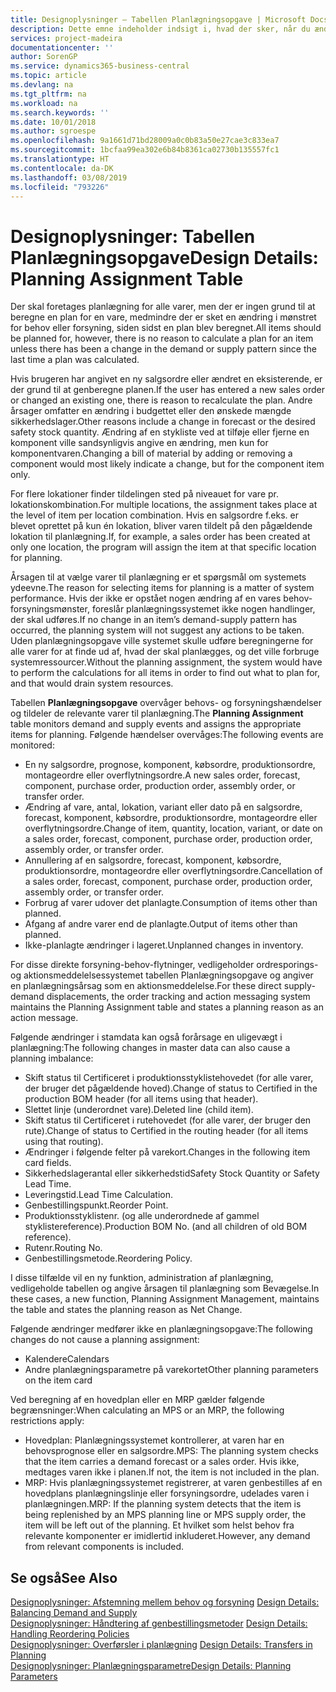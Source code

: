 ```yaml
---
title: Designoplysninger – Tabellen Planlægningsopgave | Microsoft Docs
description: Dette emne indeholder indsigt i, hvad der sker, når du ændrer den måde, du planlægger på for en vare.
services: project-madeira
documentationcenter: ''
author: SorenGP
ms.service: dynamics365-business-central
ms.topic: article
ms.devlang: na
ms.tgt_pltfrm: na
ms.workload: na
ms.search.keywords: ''
ms.date: 10/01/2018
ms.author: sgroespe
ms.openlocfilehash: 9a1661d71bd28009a0c0b83a50e27cae3c833ea7
ms.sourcegitcommit: 1bcfaa99ea302e6b84b8361ca02730b135557fc1
ms.translationtype: HT
ms.contentlocale: da-DK
ms.lasthandoff: 03/08/2019
ms.locfileid: "793226"
---
```

# <a name="design-details-planning-assignment-table"></a><span data-ttu-id="da673-103">Designoplysninger: Tabellen Planlægningsopgave</span><span class="sxs-lookup"><span data-stu-id="da673-103">Design Details: Planning Assignment Table</span></span>
<span data-ttu-id="da673-104">Der skal foretages planlægning for alle varer, men der er ingen grund til at beregne en plan for en vare, medmindre der er sket en ændring i mønstret for behov eller forsyning, siden sidst en plan blev beregnet.</span><span class="sxs-lookup"><span data-stu-id="da673-104">All items should be planned for, however, there is no reason to calculate a plan for an item unless there has been a change in the demand or supply pattern since the last time a plan was calculated.</span></span>  

<span data-ttu-id="da673-105">Hvis brugeren har angivet en ny salgsordre eller ændret en eksisterende, er der grund til at genberegne planen.</span><span class="sxs-lookup"><span data-stu-id="da673-105">If the user has entered a new sales order or changed an existing one, there is reason to recalculate the plan.</span></span> <span data-ttu-id="da673-106">Andre årsager omfatter en ændring i budgettet eller den ønskede mængde sikkerhedslager.</span><span class="sxs-lookup"><span data-stu-id="da673-106">Other reasons include a change in forecast or the desired safety stock quantity.</span></span> <span data-ttu-id="da673-107">Ændring af en stykliste ved at tilføje eller fjerne en komponent ville sandsynligvis angive en ændring, men kun for komponentvaren.</span><span class="sxs-lookup"><span data-stu-id="da673-107">Changing a bill of material by adding or removing a component would most likely indicate a change, but for the component item only.</span></span>  

<span data-ttu-id="da673-108">For flere lokationer finder tildelingen sted på niveauet for vare pr. lokationskombination.</span><span class="sxs-lookup"><span data-stu-id="da673-108">For multiple locations, the assignment takes place at the level of item per location combination.</span></span> <span data-ttu-id="da673-109">Hvis en salgsordre f.eks. er blevet oprettet på kun én lokation, bliver varen tildelt på den pågældende lokation til planlægning.</span><span class="sxs-lookup"><span data-stu-id="da673-109">If, for example, a sales order has been created at only one location, the program will assign the item at that specific location for planning.</span></span>  

<span data-ttu-id="da673-110">Årsagen til at vælge varer til planlægning er et spørgsmål om systemets ydeevne.</span><span class="sxs-lookup"><span data-stu-id="da673-110">The reason for selecting items for planning is a matter of system performance.</span></span> <span data-ttu-id="da673-111">Hvis der ikke er opstået nogen ændring af en vares behov-forsyningsmønster, foreslår planlægningssystemet ikke nogen handlinger, der skal udføres.</span><span class="sxs-lookup"><span data-stu-id="da673-111">If no change in an item’s demand-supply pattern has occurred, the planning system will not suggest any actions to be taken.</span></span> <span data-ttu-id="da673-112">Uden planlægningsopgave ville systemet skulle udføre beregningerne for alle varer for at finde ud af, hvad der skal planlægges, og det ville forbruge systemressourcer.</span><span class="sxs-lookup"><span data-stu-id="da673-112">Without the planning assignment, the system would have to perform the calculations for all items in order to find out what to plan for, and that would drain system resources.</span></span>  

<span data-ttu-id="da673-113">Tabellen **Planlægningsopgave** overvåger behovs- og forsyningshændelser og tildeler de relevante varer til planlægning.</span><span class="sxs-lookup"><span data-stu-id="da673-113">The **Planning Assignment** table monitors demand and supply events and assigns the appropriate items for planning.</span></span> <span data-ttu-id="da673-114">Følgende hændelser overvåges:</span><span class="sxs-lookup"><span data-stu-id="da673-114">The following events are monitored:</span></span>  

* <span data-ttu-id="da673-115">En ny salgsordre, prognose, komponent, købsordre, produktionsordre, montageordre eller overflytningsordre.</span><span class="sxs-lookup"><span data-stu-id="da673-115">A new sales order, forecast, component, purchase order, production order, assembly order, or transfer order.</span></span>  
* <span data-ttu-id="da673-116">Ændring af vare, antal, lokation, variant eller dato på en salgsordre, forecast, komponent, købsordre, produktionsordre, montageordre eller overflytningsordre.</span><span class="sxs-lookup"><span data-stu-id="da673-116">Change of item, quantity, location, variant, or date on a sales order, forecast, component, purchase order, production order, assembly order, or transfer order.</span></span>  
* <span data-ttu-id="da673-117">Annullering af en salgsordre, forecast, komponent, købsordre, produktionsordre, montageordre eller overflytningsordre.</span><span class="sxs-lookup"><span data-stu-id="da673-117">Cancellation of a sales order, forecast, component, purchase order, production order, assembly order, or transfer order.</span></span>  
* <span data-ttu-id="da673-118">Forbrug af varer udover det planlagte.</span><span class="sxs-lookup"><span data-stu-id="da673-118">Consumption of items other than planned.</span></span>  
* <span data-ttu-id="da673-119">Afgang af andre varer end de planlagte.</span><span class="sxs-lookup"><span data-stu-id="da673-119">Output of items other than planned.</span></span>  
* <span data-ttu-id="da673-120">Ikke-planlagte ændringer i lageret.</span><span class="sxs-lookup"><span data-stu-id="da673-120">Unplanned changes in inventory.</span></span>  

<span data-ttu-id="da673-121">For disse direkte forsyning-behov-flytninger, vedligeholder ordresporings- og aktionsmeddelelsessystemet tabellen Planlægningsopgave og angiver en planlægningsårsag som en aktionsmeddelelse.</span><span class="sxs-lookup"><span data-stu-id="da673-121">For these direct supply-demand displacements, the order tracking and action messaging system maintains the Planning Assignment table and states a planning reason as an action message.</span></span>  

<span data-ttu-id="da673-122">Følgende ændringer i stamdata kan også forårsage en uligevægt i planlægning:</span><span class="sxs-lookup"><span data-stu-id="da673-122">The following changes in master data can also cause a planning imbalance:</span></span>  

* <span data-ttu-id="da673-123">Skift status til Certificeret i produktionsstyklistehovedet (for alle varer, der bruger det pågældende hoved).</span><span class="sxs-lookup"><span data-stu-id="da673-123">Change of status to Certified in the production BOM header (for all items using that header).</span></span>  
* <span data-ttu-id="da673-124">Slettet linje (underordnet vare).</span><span class="sxs-lookup"><span data-stu-id="da673-124">Deleted line (child item).</span></span>  
* <span data-ttu-id="da673-125">Skift status til Certificeret i rutehovedet (for alle varer, der bruger den rute).</span><span class="sxs-lookup"><span data-stu-id="da673-125">Change of status to Certified in the routing header (for all items using that routing).</span></span>  
* <span data-ttu-id="da673-126">Ændringer i følgende felter på varekort.</span><span class="sxs-lookup"><span data-stu-id="da673-126">Changes in the following item card fields.</span></span>  
* <span data-ttu-id="da673-127">Sikkerhedslagerantal eller sikkerhedstid</span><span class="sxs-lookup"><span data-stu-id="da673-127">Safety Stock Quantity or Safety Lead Time.</span></span>  
* <span data-ttu-id="da673-128">Leveringstid.</span><span class="sxs-lookup"><span data-stu-id="da673-128">Lead Time Calculation.</span></span>  
* <span data-ttu-id="da673-129">Genbestillingspunkt.</span><span class="sxs-lookup"><span data-stu-id="da673-129">Reorder Point.</span></span>  
* <span data-ttu-id="da673-130">Produktionsstyklistenr. (og alle underordnede af gammel styklistereference).</span><span class="sxs-lookup"><span data-stu-id="da673-130">Production BOM No. (and all children of old BOM reference).</span></span>  
* <span data-ttu-id="da673-131">Rutenr.</span><span class="sxs-lookup"><span data-stu-id="da673-131">Routing No.</span></span>  
* <span data-ttu-id="da673-132">Genbestillingsmetode.</span><span class="sxs-lookup"><span data-stu-id="da673-132">Reordering Policy.</span></span>  

<span data-ttu-id="da673-133">I disse tilfælde vil en ny funktion, administration af planlægning, vedligeholde tabellen og angive årsagen til planlægning som Bevægelse.</span><span class="sxs-lookup"><span data-stu-id="da673-133">In these cases, a new function, Planning Assignment Management, maintains the table and states the planning reason as Net Change.</span></span>  

<span data-ttu-id="da673-134">Følgende ændringer medfører ikke en planlægningsopgave:</span><span class="sxs-lookup"><span data-stu-id="da673-134">The following changes do not cause a planning assignment:</span></span>  

* <span data-ttu-id="da673-135">Kalendere</span><span class="sxs-lookup"><span data-stu-id="da673-135">Calendars</span></span>  
* <span data-ttu-id="da673-136">Andre planlægningsparametre på varekortet</span><span class="sxs-lookup"><span data-stu-id="da673-136">Other planning parameters on the item card</span></span>  

<span data-ttu-id="da673-137">Ved beregning af en hovedplan eller en MRP gælder følgende begrænsninger:</span><span class="sxs-lookup"><span data-stu-id="da673-137">When calculating an MPS or an MRP, the following restrictions apply:</span></span>  

* <span data-ttu-id="da673-138">Hovedplan: Planlægningssystemet kontrollerer, at varen har en behovsprognose eller en salgsordre.</span><span class="sxs-lookup"><span data-stu-id="da673-138">MPS: The planning system checks that the item carries a demand forecast or a sales order.</span></span> <span data-ttu-id="da673-139">Hvis ikke, medtages varen ikke i planen.</span><span class="sxs-lookup"><span data-stu-id="da673-139">If not, the item is not included in the plan.</span></span>  
* <span data-ttu-id="da673-140">MRP: Hvis planlægningssystemet registrerer, at varen genbestilles af en hovedplans planlægningslinje eller forsyningsordre, udelades varen i planlægningen.</span><span class="sxs-lookup"><span data-stu-id="da673-140">MRP: If the planning system detects that the item is being replenished by an MPS planning line or MPS supply order, the item will be left out of the planning.</span></span> <span data-ttu-id="da673-141">Et hvilket som helst behov fra relevante komponenter er imidlertid inkluderet.</span><span class="sxs-lookup"><span data-stu-id="da673-141">However, any demand from relevant components is included.</span></span>  

## <a name="see-also"></a><span data-ttu-id="da673-142">Se også</span><span class="sxs-lookup"><span data-stu-id="da673-142">See Also</span></span>  
<span data-ttu-id="da673-143">[Designoplysninger: Afstemning mellem behov og forsyning](design-details-balancing-demand-and-supply.md) </span><span class="sxs-lookup"><span data-stu-id="da673-143">[Design Details: Balancing Demand and Supply](design-details-balancing-demand-and-supply.md) </span></span>  
<span data-ttu-id="da673-144">[Designoplysninger: Håndtering af genbestillingsmetoder](design-details-handling-reordering-policies.md) </span><span class="sxs-lookup"><span data-stu-id="da673-144">[Design Details: Handling Reordering Policies](design-details-handling-reordering-policies.md) </span></span>  
<span data-ttu-id="da673-145">[Designoplysninger: Overførsler i planlægning](design-details-transfers-in-planning.md) </span><span class="sxs-lookup"><span data-stu-id="da673-145">[Design Details: Transfers in Planning](design-details-transfers-in-planning.md) </span></span>  
[<span data-ttu-id="da673-146">Designoplysninger: Planlægningsparametre</span><span class="sxs-lookup"><span data-stu-id="da673-146">Design Details: Planning Parameters</span></span>](design-details-planning-parameters.md)  
